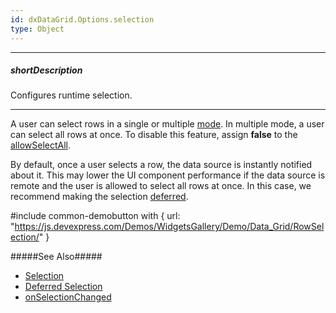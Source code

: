 ```yaml
---
id: dxDataGrid.Options.selection
type: Object
---
```

---
##### shortDescription
Configures runtime selection.

---
A user can select rows in a single or multiple [mode](/api-reference/10%20UI%20Widgets/GridBase/1%20Configuration/selection/mode.md '{basewidgetpath}/Configuration/selection/#mode'). In multiple mode, a user can select all rows at once. To disable this feature, assign **false** to the [allowSelectAll](/api-reference/10%20UI%20Widgets/GridBase/1%20Configuration/selection/allowSelectAll.md '{basewidgetpath}/Configuration/selection/#allowSelectAll').

By default, once a user selects a row, the data source is instantly notified about it. This may lower the UI component performance if the data source is remote and the user is allowed to select all rows at once. In this case, we recommend making the selection [deferred](/api-reference/10%20UI%20Widgets/dxDataGrid/1%20Configuration/selection/deferred.md '/Documentation/ApiReference/UI_Components/dxDataGrid/Configuration/selection/#deferred').

#include common-demobutton with {
    url: "https://js.devexpress.com/Demos/WidgetsGallery/Demo/Data_Grid/RowSelection/"
}

#####See Also#####
- [Selection](/concepts/05%20Widgets/DataGrid/50%20Selection '/Documentation/Guide/Widgets/DataGrid/Selection/')
- [Deferred Selection](/concepts/05%20Widgets/DataGrid/10%20Enhance%20Performance%20on%20Large%20Datasets/015%20Deferred%20Selection.md '/Documentation/Guide/Widgets/DataGrid/Enhance_Performance_on_Large_Datasets/#Deferred_Selection')
- [onSelectionChanged](/api-reference/10%20UI%20Widgets/GridBase/1%20Configuration/onSelectionChanged.md '{basewidgetpath}/Configuration/#onSelectionChanged')